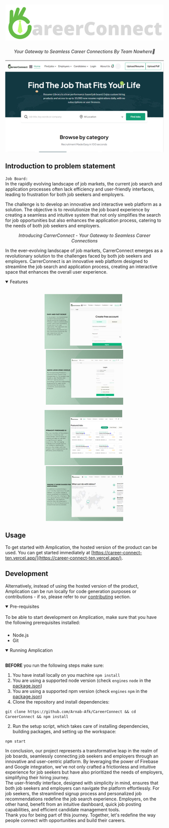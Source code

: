 <h1 align="center">
    <a href="https://career-connect-ten.vercel.app/">
    <img src="https://github.com/Arnab-Afk/CareerConnect/blob/main/.github/assets/Untitled%20design%20(1).svg">
    </a>
</h1>

<p align="center">
  <i align="center"> Your Gateway to Seamless Career Connections By Team Nowhere🚀</i>
</p>

<h4 align="center">
  
</h4>

<p align="center">
    <img src="https://github.com/Arnab-Afk/CareerConnect/blob/main/.github/assets/overview.png" alt="dashboard"/>
</p>

## Introduction to problem statement
`Job Board:` </br>
In the rapidly evolving landscape of job markets, the current job search and application processes often lack efficiency and user-friendly interfaces, leading to frustration for both job seekers and employers.</br>

The challenge is to develop an innovative and interactive web platform as a solution. The objective is to revolutionize the job board experience by creating a seamless and intuitive system that not only simplifies the search for job opportunities but also enhances the application process, catering to the needs of both job seekers and employers.

<p align="center">
<i align="center">Introducing CarrerConnect - Your Gateway to Seamless Career Connections</i>
</p>

In the ever-evolving landscape of job markets, CarrerConnect emerges as a revolutionary solution to the challenges faced by both job seekers and employers. CarrerConnect is an innovative web platform designed to streamline the job search and application process, creating an interactive space that enhances the overall user experience.

<details open>
<summary>
 Features
</summary> <br />

<p align="center">
    <img width="49%" src="https://github.com/Arnab-Afk/CareerConnect/blob/main/.github/assets/login.png" alt="login"/>
&nbsp;
    <img width="49%" src="https://github.com/Arnab-Afk/CareerConnect/blob/main/.github/assets/signin.png" alt="signin"/>
</p>

<p align="center">
    <img width="49%" src="https://github.com/Arnab-Afk/CareerConnect/blob/main/.github/assets/ui.png" alt="ui"/>
&nbsp;
    <img width="49%" src="https://github.com/Arnab-Afk/CareerConnect/blob/main/.github/assets/empl.png" alt="employers"/>
</p> 
</details>

## Usage 
To get started with Amplication, the hosted version of the product can be used. You can get started immediately at [https://career-connect-ten.vercel.app/](https://career-connect-ten.vercel.app/). 

## Development
Alternatively, instead of using the hosted version of the product, Amplication can be run locally for code generation purposes or contributions - if so, please refer to our [contributing](#contributing_anchor) section.

<details open>
<summary>
Pre-requisites
</summary> <br />
To be able to start development on Amplication, make sure that you have the following prerequisites installed:

###

- Node.js
- Git
</details>

<details open>
<summary>
Running Amplication
</summary> <br />

**BEFORE** you run the following steps make sure:
1. You have install  locally on you machine ```npm install ```
2. You are using a supported node version (check `engines` `node` in the [package.json](./package.json))
3. You are using a supported npm version (check `engines` `npm` in the [package.json](./package.json))
1. Clone the repository and install dependencies:
```shell
git clone https://github.com/Arnab-Afk/CareerConnect && cd CareerConnect && npm install

```
2. Run the setup script, which takes care of installing dependencies, building packages, and setting up the workspace:
```shell
npm start
```

In conclusion, our project represents a transformative leap in the realm of job boards, seamlessly connecting job seekers and employers through an innovative and user-centric platform. By leveraging the power of Firebase and Google integration, we've not only crafted a frictionless and intuitive experience for job seekers but have also prioritized the needs of employers, simplifying their hiring journey.
</br>
The user-friendly interface, designed with simplicity in mind, ensures that both job seekers and employers can navigate the platform effortlessly. For job seekers, the streamlined signup process and personalized job recommendations redefine the job search experience. Employers, on the other hand, benefit from an intuitive dashboard, quick job posting capabilities, and efficient candidate management tools.
</br>
Thank you for being part of this journey. Together, let's redefine the way people connect with opportunities and build their careers.
